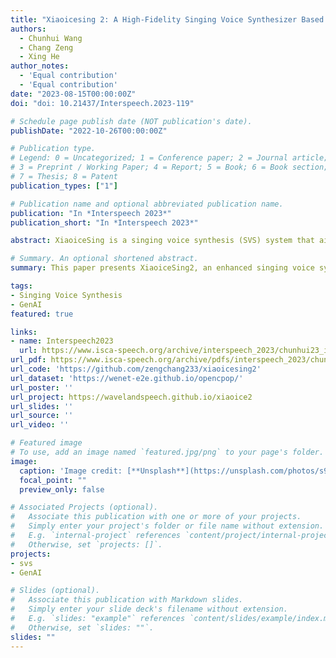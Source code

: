 ```yaml
---
title: "Xiaoicesing 2: A High-Fidelity Singing Voice Synthesizer Based on Generative Adversarial Network"
authors:
  - Chunhui Wang
  - Chang Zeng
  - Xing He
author_notes:
  - 'Equal contribution'
  - 'Equal contribution'
date: "2023-08-15T00:00:00Z"
doi: "doi: 10.21437/Interspeech.2023-119"

# Schedule page publish date (NOT publication's date).
publishDate: "2022-10-26T00:00:00Z"

# Publication type.
# Legend: 0 = Uncategorized; 1 = Conference paper; 2 = Journal article;
# 3 = Preprint / Working Paper; 4 = Report; 5 = Book; 6 = Book section;
# 7 = Thesis; 8 = Patent
publication_types: ["1"]

# Publication name and optional abbreviated publication name.
publication: "In *Interspeech 2023*"
publication_short: "In *Interspeech 2023*"

abstract: XiaoiceSing is a singing voice synthesis (SVS) system that aims at generating 48kHz singing voices. However, the mel-spectrogram generated by it is over-smoothing in middle- and high-frequency areas due to no special design for modeling the details of these parts. In this paper, we propose XiaoiceSing2, which can generate the details of middle- and high-frequency parts to better construct the full-band mel-spectrogram. Specifically, in order to alleviate this problem, XiaoiceSing2 adopts a generative adversarial network (GAN), which consists of a FastSpeech-based generator and a multi-band discriminator. We improve the feed-forward Transformer (FFT) block by adding multiple residual convolutional blocks in parallel with the self-attention block to balance the local and global features. The multi-band discriminator contains three sub-discriminators responsible for low-, middle-, and high-frequency parts of the mel-spectrogram, respectively. Each sub-discriminator is composed of several segment discriminators (SD) and detail discriminators (DD) to distinguish the audio from different aspects. The experiment on our internal 48kHz singing voice dataset shows XiaoiceSing2 significantly improves the quality of the singing voice over XiaoiceSing.

# Summary. An optional shortened abstract.
summary: This paper presents XiaoiceSing2, an enhanced singing voice synthesis system that addresses over-smoothing issues in middle- and high-frequency areas of mel-spectrograms. It employs a generative adversarial network (GAN) with improved model architecture to capture finer details.

tags:
- Singing Voice Synthesis
- GenAI
featured: true

links:
- name: Interspeech2023
  url: https://www.isca-speech.org/archive/interspeech_2023/chunhui23_interspeech.html
url_pdf: https://www.isca-speech.org/archive/pdfs/interspeech_2023/chunhui23_interspeech.pdf
url_code: 'https://github.com/zengchang233/xiaoicesing2'
url_dataset: 'https://wenet-e2e.github.io/opencpop/'
url_poster: ''
url_project: https://wavelandspeech.github.io/xiaoice2
url_slides: ''
url_source: ''
url_video: ''

# Featured image
# To use, add an image named `featured.jpg/png` to your page's folder. 
image:
  caption: 'Image credit: [**Unsplash**](https://unsplash.com/photos/s9CC2SKySJM)'
  focal_point: ""
  preview_only: false

# Associated Projects (optional).
#   Associate this publication with one or more of your projects.
#   Simply enter your project's folder or file name without extension.
#   E.g. `internal-project` references `content/project/internal-project/index.md`.
#   Otherwise, set `projects: []`.
projects:
- svs
- GenAI

# Slides (optional).
#   Associate this publication with Markdown slides.
#   Simply enter your slide deck's filename without extension.
#   E.g. `slides: "example"` references `content/slides/example/index.md`.
#   Otherwise, set `slides: ""`.
slides: ""
---
```


<!-- {{% callout note %}}
Click the _Cite_ button above to demo the feature to enable visitors to import publication metadata into their reference management software.
{{% /callout %}} -->

<!-- Supplementary notes can be added here, including [code, math, and images](https://wowchemy.com/docs/writing-markdown-latex/). -->

